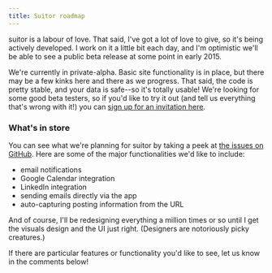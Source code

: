```yaml
---
title: Suitor roadmap
---
```


<span class="suitor">suitor</span> is a labour of love. That said, I've got a lot of love to give, so it's being actively developed. I work on it a little bit each day, and I'm optimistic we'll be able to see a public beta release at some point in early 2015. 

We're currently in private-alpha. Basic site functionality is in place, but there may be a few kinks here and there as we progress. That said, the code is pretty stable, and your data is safe--so it's totally usable! We're looking for some good beta testers, so if you'd like to try it out (and tell us everything that's wrong with it!) you can <a href="/launch/#">sign up for an invitation here</a>.

### What's in store

You can see what we're planning for <span class="suitor">suitor</span> by taking a peek at <a href="https://github.com/sarahsemark/suitor/issues">the issues on GitHub</a>. Here are some of the major functionalities we'd like to include:

- email notifications
- Google Calendar integration
- LinkedIn integration
- sending emails directly via the app
- auto-capturing posting information from the URL

And of course, I'll be redesigning everything a million times or so until I get the visuals design and the UI just right. (Designers are notoriously picky creatures.)

If there are particular features or functionality you'd like to see, let us know in the comments below!

